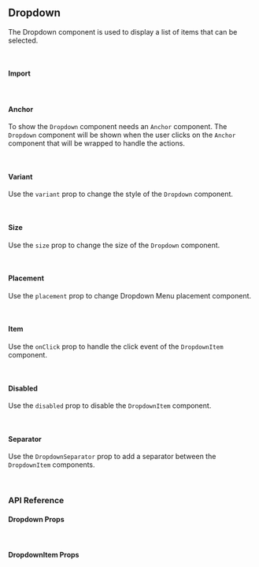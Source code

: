 ## Dropdown

The Dropdown component is used to display a list of items that can be selected.

<div><LeSourceButton url="https://github.com/hiimlex/leux/tree/main/src/components/Dropdown"></LeSourceButton></div>

<br />

#### Import

<div>
<DropdownImportPreview>
</DropdownImportPreview>
</div>

<br />

#### Anchor

To show the `Dropdown` component needs an `Anchor` component. The `Dropdown` component will be shown when the user clicks on the `Anchor` component that will be wrapped to handle the actions.

<div>
<DropdownAnchorPreview>
</DropdownAnchorPreview>
</div>

<br />

#### Variant

Use the `variant` prop to change the style of the `Dropdown` component.

<div>
<DropdownVariantPreview>
</DropdownVariantPreview>
</div>

<br />

#### Size

Use the `size` prop to change the size of the `Dropdown` component.

<div>
<DropdownSizePreview>
</DropdownSizePreview>
</div>

<br />

#### Placement

Use the `placement` prop to change Dropdown Menu placement component.

<div>
<DropdownPositionPreview>
</DropdownPositionPreview>
</div>

<br />

#### Item

Use the `onClick` prop to handle the click event of the `DropdownItem` component.

<div>
<DropdownItemPreview>
</DropdownItemPreview>
</div>

<br />

#### Disabled

Use the `disabled` prop to disable the `DropdownItem` component.

<div>
<DropdownItemDisabledPreview>
</DropdownItemDisabledPreview>
</div>

<br/>

#### Separator

Use the `DropdownSeparator` prop to add a separator between the `DropdownItem` components.

<div>
<DropdownSeparatorPreview>
</DropdownSeparatorPreview>
</div>

<br />

### API Reference

#### Dropdown Props

<div>
<DropdownApiTable>
</DropdownApiTable>
</div>

<br/>

#### DropdownItem Props

<div>
<DropdownItemApiTable>
</DropdownItemApiTable>
</div>

<br />
